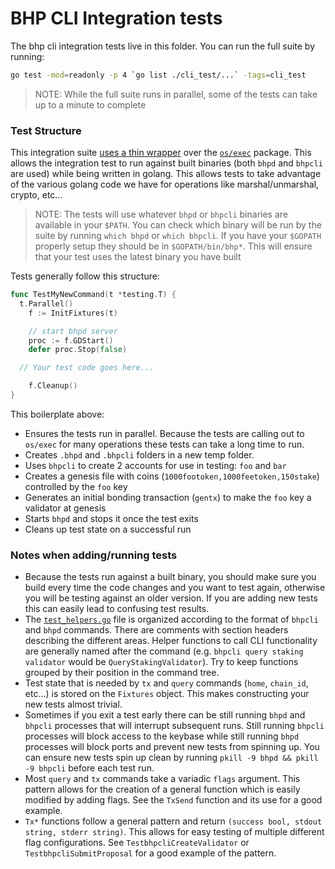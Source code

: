 # BHP CLI Integration tests

The bhp cli integration tests live in this folder. You can run the full suite by running:

```bash
go test -mod=readonly -p 4 `go list ./cli_test/...` -tags=cli_test
```

> NOTE: While the full suite runs in parallel, some of the tests can take up to a minute to complete

### Test Structure

This integration suite [uses a thin wrapper](https://godoc.org/github.com/cosmos/cosmos-sdk/tests) over the [`os/exec`](https://golang.org/pkg/os/exec/) package. This allows the integration test to run against built binaries (both `bhpd` and `bhpcli` are used) while being written in golang. This allows tests to take advantage of the various golang code we have for operations like marshal/unmarshal, crypto, etc...

> NOTE: The tests will use whatever `bhpd` or `bhpcli` binaries are available in your `$PATH`. You can check which binary will be run by the suite by running `which bhpd` or `which bhpcli`. If you have your `$GOPATH` properly setup they should be in `$GOPATH/bin/bhp*`. This will ensure that your test uses the latest binary you have built

Tests generally follow this structure:

```go
func TestMyNewCommand(t *testing.T) {
  t.Parallel()
	f := InitFixtures(t)

	// start bhpd server
	proc := f.GDStart()
	defer proc.Stop(false)

  // Your test code goes here...

	f.Cleanup()
}
```

This boilerplate above:

- Ensures the tests run in parallel. Because the tests are calling out to `os/exec` for many operations these tests can take a long time to run.
- Creates `.bhpd` and `.bhpcli` folders in a new temp folder.
- Uses `bhpcli` to create 2 accounts for use in testing: `foo` and `bar`
- Creates a genesis file with coins (`1000footoken,1000feetoken,150stake`) controlled by the `foo` key
- Generates an initial bonding transaction (`gentx`) to make the `foo` key a validator at genesis
- Starts `bhpd` and stops it once the test exits
- Cleans up test state on a successful run

### Notes when adding/running tests

- Because the tests run against a built binary, you should make sure you build every time the code changes and you want to test again, otherwise you will be testing against an older version. If you are adding new tests this can easily lead to confusing test results.
- The [`test_helpers.go`](./test_helpers.go) file is organized according to the format of `bhpcli` and `bhpd` commands. There are comments with section headers describing the different areas. Helper functions to call CLI functionality are generally named after the command (e.g. `bhpcli query staking validator` would be `QueryStakingValidator`). Try to keep functions grouped by their position in the command tree.
- Test state that is needed by `tx` and `query` commands (`home`, `chain_id`, etc...) is stored on the `Fixtures` object. This makes constructing your new tests almost trivial.
- Sometimes if you exit a test early there can be still running `bhpd` and `bhpcli` processes that will interrupt subsequent runs. Still running `bhpcli` processes will block access to the keybase while still running `bhpd` processes will block ports and prevent new tests from spinning up. You can ensure new tests spin up clean by running `pkill -9 bhpd && pkill -9 bhpcli` before each test run.
- Most `query` and `tx` commands take a variadic `flags` argument. This pattern allows for the creation of a general function which is easily modified by adding flags. See the `TxSend` function and its use for a good example.
- `Tx*` functions follow a general pattern and return `(success bool, stdout string, stderr string)`. This allows for easy testing of multiple different flag configurations. See `TestbhpcliCreateValidator` or `TestbhpcliSubmitProposal` for a good example of the pattern.
